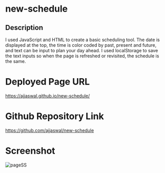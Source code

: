 # new-schedule

## Description
   I used JavaScript and HTML to create a basic scheduling tool. The date is displayed at the top, the time is color coded by past, present and future, and text can be input to plan your day ahead. I used localStorage to save the text inputs so when the page is refreshed or revisited, the schedule is the same.  

#  Deployed Page URL

https://ajjaswal.github.io/new-schedule/

#  Github Repository Link
 
  https://github.com/ajjaswal/new-schedule

# Screenshot

![pageSS](https://user-images.githubusercontent.com/102101481/166126764-a7d677e6-7606-4234-9f74-a26389cc8362.png)

